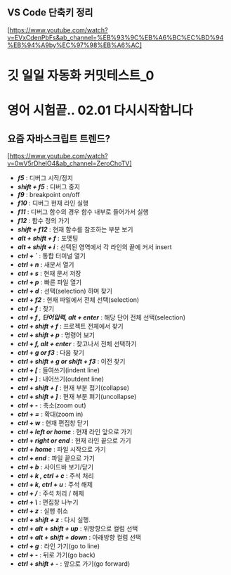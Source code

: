 ## VS Code 단축키 정리
[https://www.youtube.com/watch?v=EVxCdenPbFs&ab_channel=%EB%93%9C%EB%A6%BC%EC%BD%94%EB%94%A9by%EC%97%98%EB%A6%AC]   
# 깃 일일 자동화 커밋테스트_0 
# 영어 시험끝.. 02.01 다시시작함니다 
## 요즘 자바스크립트 트렌드?
[https://www.youtube.com/watch?v=0wV5rDhelO4&ab_channel=ZeroChoTV]
- ***f5*** : 디버그 시작/정지
- ***shift + f5*** :  디버그 중지
- ***f9*** : breakpoint on/off
- ***f10*** : 디버그 현재 라인 실행
- ***f11*** : 디버그 함수의 경우 함수 내부로 들어가서 실행
- ***f12*** : 함수 정의 가기
- ***shift + f12*** : 현재 함수를 참조하는 부분 보기
- ***alt + shift + f*** : 포맷팅
- ***alt + shift + i*** : 선택된 영역에서 각 라인의 끝에 커서 insert
- ***ctrl + `*** : 통합 터미널 열기
- ***ctrl + n*** : 새문서 열기
- ***ctrl + s*** : 현재 문서 저장
- ***ctrl + p*** : 빠른 파일 열기
- ***ctrl + d*** : 선택(selection) 하며 찾기
- ***ctrl + f2*** : 현재 파일에서 전체 선택(selection)
- ***ctrl + f*** : 찾기
- ***ctrl + f , 단어입력, alt + enter*** : 해당 단어 전체 선택(selection)
- ***ctrl + shift + f*** : 프로젝트 전체에서 찾기
- ***ctrl + shift + p*** : 명령어 보기
- ***ctrl + f, alt + enter*** : 찾고나서 전체 선택하기
- ***ctrl + g  or f3*** : 다음 찾기
- ***ctrl + shift + g  or shift + f3*** : 이전 찾기
- ***ctrl + [*** : 들여쓰기(indent line)
- ***ctrl + ]*** : 내어쓰기(outdent line)
- ***ctrl + shift + [*** : 현재 부분 접기(collapse)
- ***ctrl + shift + ]*** : 현재 부분 펴기(uncollapse)
- ***ctrl + -*** : 축소(zoom out)
- ***ctrl + =*** : 확대(zoom in)
- ***ctrl + w*** : 현재 편집창 닫기
- ***ctrl + left or home*** : 현재 라인 앞으로 가기
- ***ctrl + right or end*** : 현재 라인 끝으로 가기
- ***ctrl + home*** : 파일 시작으로 가기
- ***ctrl + end*** : 파일 끝으로 가기
- ***ctrl + b*** : 사이드바 보기/닫기
- ***ctrl + k , ctrl + c*** : 주석 처리
- ***ctrl + k,  ctrl + u*** : 주석 해제
- ***ctrl + /*** : 주석 처리 / 해제
- ***ctrl + \\*** : 편집창 나누기
- ***ctrl + z*** : 실행 취소
- ***ctrl + shift + z*** : 다시 실행.
- ***ctrl + alt + shift + up*** : 위방향으로 컬럼 선택
- ***ctrl + alt + shift + down*** : 아래방향 컬럼 선택
- ***ctrl + g*** : 라인 가기(go to line)
- ***ctrl + -*** : 뒤로 가기(go back)
- ***ctrl + shift + -*** : 앞으로 가기(go forward)
